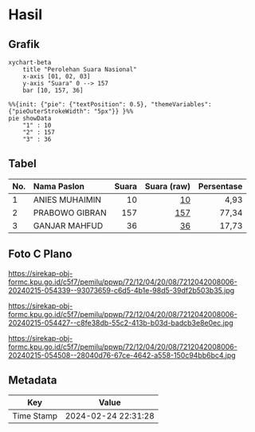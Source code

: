 # Hasil

## Grafik

```mermaid
xychart-beta
    title "Perolehan Suara Nasional"
    x-axis [01, 02, 03]
    y-axis "Suara" 0 --> 157
    bar [10, 157, 36]
```

```mermaid
%%{init: {"pie": {"textPosition": 0.5}, "themeVariables": {"pieOuterStrokeWidth": "5px"}} }%%
pie showData
    "1" : 10
    "2" : 157
    "3" : 36
```

## Tabel

| No. | Nama Paslon    | Suara | Suara (raw) | Persentase |
|:--- |:-------------- | -----:| -----------:| ----------:|
| 1   | ANIES MUHAIMIN | 10    | [10][p-1]   | 4,93       |
| 2   | PRABOWO GIBRAN | 157   | [157][p-2]  | 77,34      |
| 3   | GANJAR MAHFUD  | 36    | [36][p-3]   | 17,73      |


[p-1]: https://github.com/gigit-pemilu/pemilu-2024/blob/main/pilpres/hitung-suara/sub/72-sulawesi-tengah/sub/12-morowali-utara/sub/04-lembo/sub/2008-tinompo/sub/006-tps/sub/paslon-1.txt
[p-2]: https://github.com/gigit-pemilu/pemilu-2024/blob/main/pilpres/hitung-suara/sub/72-sulawesi-tengah/sub/12-morowali-utara/sub/04-lembo/sub/2008-tinompo/sub/006-tps/sub/paslon-2.txt
[p-3]: https://github.com/gigit-pemilu/pemilu-2024/blob/main/pilpres/hitung-suara/sub/72-sulawesi-tengah/sub/12-morowali-utara/sub/04-lembo/sub/2008-tinompo/sub/006-tps/sub/paslon-3.txt

## Foto C Plano

https://sirekap-obj-formc.kpu.go.id/c5f7/pemilu/ppwp/72/12/04/20/08/7212042008006-20240215-054339--93073659-c6d5-4b1e-98d5-39df2b503b35.jpg

https://sirekap-obj-formc.kpu.go.id/c5f7/pemilu/ppwp/72/12/04/20/08/7212042008006-20240215-054427--c8fe38db-55c2-413b-b03d-badcb3e8e0ec.jpg

https://sirekap-obj-formc.kpu.go.id/c5f7/pemilu/ppwp/72/12/04/20/08/7212042008006-20240215-054508--28040d76-67ce-4642-a558-150c94bb6bc4.jpg


## Metadata

| Key        | Value               |
| ---------- | ------------------- |
| Time Stamp | 2024-02-24 22:31:28 |



